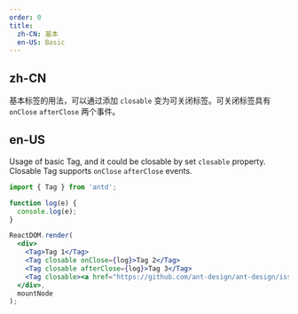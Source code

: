 ```yaml
---
order: 0
title:
  zh-CN: 基本
  en-US: Basic
---
```


## zh-CN

基本标签的用法，可以通过添加 `closable` 变为可关闭标签。可关闭标签具有 `onClose` `afterClose` 两个事件。

## en-US

Usage of basic Tag, and it could be closable by set `closable` property. Closable Tag supports `onClose` `afterClose` events.

````jsx
import { Tag } from 'antd';

function log(e) {
  console.log(e);
}

ReactDOM.render(
  <div>
    <Tag>Tag 1</Tag>
    <Tag closable onClose={log}>Tag 2</Tag>
    <Tag closable afterClose={log}>Tag 3</Tag>
    <Tag closable><a href="https://github.com/ant-design/ant-design/issues/1862">Link</a></Tag>
  </div>,
  mountNode
);
````

